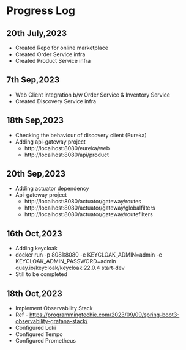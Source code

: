 #  Progress Log

## 20th July,2023 
 - Created Repo for online marketplace 
 - Created Order Service infra 
 - Created Product Service infra 

## 7th Sep,2023
- Web Client integration b/w Order Service & Inventory Service 
- Created Discovery Service infra 

## 18th Sep,2023
- Checking the behaviour of discovery client (Eureka)
- Adding api-gateway project 
  - http://localhost:8080/eureka/web
  - http://localhost:8080/api/product

## 20th Sep,2023
- Adding actuator dependency
- Api-gateway project 
  - http://localhost:8080/actuator/gateway/routes
  - http://localhost:8080/actuator/gateway/globalfilters
  - http://localhost:8080/actuator/gateway/routefilters

## 16th Oct,2023
- Adding keycloak
- docker run -p 8081:8080 -e KEYCLOAK_ADMIN=admin -e KEYCLOAK_ADMIN_PASSWORD=admin quay.io/keycloak/keycloak:22.0.4 start-dev
- Still to be completed

## 18th Oct,2023
- Implement Observability Stack 
- Ref - https://programmingtechie.com/2023/09/09/spring-boot3-observability-grafana-stack/
- Configured Loki 
- Configured Tempo
- Configured Prometheus 